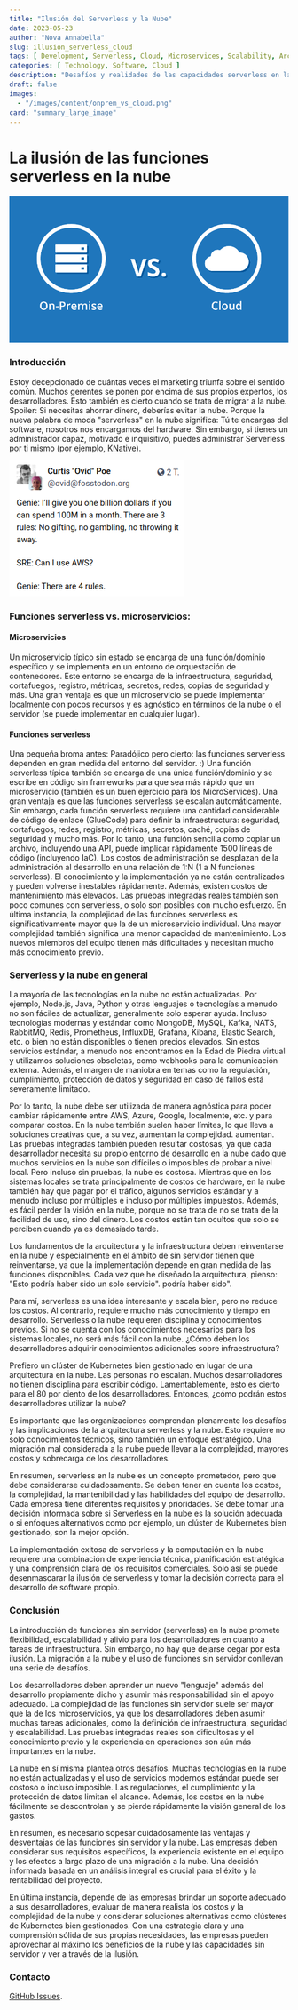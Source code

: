 ```yaml
---
title: "Ilusión del Serverless y la Nube"
date: 2023-05-23
author: "Nova Annabella"
slug: illusion_serverless_cloud
tags: [ Development, Serverless, Cloud, Microservices, Scalability, Architecture, Infrastructure ]
categories: [ Technology, Software, Cloud ]
description: "Desafíos y realidades de las capacidades serverless en la nube. Ideas valiosas para las empresas que consideran migrar a la nube."
draft: false
images:
  - "/images/content/onprem_vs_cloud.png"
card: "summary_large_image"
---
```


# La ilusión de las funciones serverless en la nube

![aws_costs_twitter_1](/images/content/onprem_vs_cloud.png)

### Introducción

Estoy decepcionado de cuántas veces el marketing triunfa sobre el sentido común. Muchos gerentes se ponen por encima de
sus propios expertos, los desarrolladores. Esto también es cierto cuando se trata de migrar a la nube. Spoiler: Si
necesitas ahorrar dinero, deberías evitar la nube. Porque la nueva palabra de moda "serverless" en la nube significa: Tú
te encargas del software, nosotros nos encargamos del hardware. Sin embargo, si tienes un administrador capaz, motivado
e inquisitivo, puedes administrar Serverless por ti mismo (por ejemplo, [KNative](https://knative.dev)).

![aws_costs_twitter_1](/images/content/aws_costs_twitter_1.png)

### Funciones serverless vs. microservicios:

#### Microservicios

Un microservicio típico sin estado se encarga de una función/dominio específico y se implementa en un entorno de
orquestación de contenedores. Este entorno se encarga de la infraestructura, seguridad, cortafuegos, registro, métricas,
secretos, redes, copias de seguridad y más. Una gran ventaja es que un microservicio se puede implementar localmente con
pocos recursos y es agnóstico en términos de la nube o el servidor (se puede implementar en cualquier lugar).

#### Funciones serverless

Una pequeña broma antes: Paradójico pero cierto: las funciones serverless dependen en gran medida del entorno del
servidor. :)
Una función serverless típica también se encarga de una única función/dominio y se escribe en código sin frameworks para
que sea más rápido que un microservicio (también es un buen ejercicio para los MicroServices). Una gran ventaja es que
las funciones serverless se escalan automáticamente. Sin embargo, cada función serverless requiere una cantidad
considerable de código de enlace (GlueCode) para definir la infraestructura: seguridad, cortafuegos, redes, registro,
métricas, secretos, caché, copias de seguridad y mucho más. Por lo tanto, una función sencilla como copiar un archivo,
incluyendo una API, puede implicar rápidamente 1500 líneas de código (incluyendo IaC).
Los costos de administración se desplazan de la administración al desarrollo en una relación de 1:N (1 a N funciones
serverless). El conocimiento y la implementación ya no están
centralizados y pueden volverse inestables rápidamente. Además, existen costos de mantenimiento más elevados. Las
pruebas integradas reales también son poco comunes con serverless, o solo son posibles con mucho esfuerzo. En última
instancia, la complejidad de las funciones serverless es significativamente mayor que la de un microservicio individual.
Una mayor complejidad también significa una menor capacidad de mantenimiento. Los nuevos miembros del equipo tienen más
dificultades y necesitan mucho más conocimiento previo.

### Serverless y la nube en general

La mayoría de las tecnologías en la nube no están actualizadas. Por ejemplo, Node.js, Java, Python y otras
lenguajes o tecnologías a menudo no son fáciles de actualizar, generalmente solo esperar ayuda.
Incluso tecnologías modernas y estándar como MongoDB, MySQL, Kafka, NATS, RabbitMQ, Redis, Prometheus, InfluxDB,
Grafana,
Kibana, Elastic Search, etc. o bien no están disponibles o tienen precios elevados.
Sin estos servicios estándar, a menudo nos encontramos en la Edad de Piedra virtual y utilizamos soluciones obsoletas,
como
webhooks para la comunicación externa. Además, el margen de maniobra en temas como la regulación,
cumplimiento, protección de datos y seguridad en caso de fallos está severamente limitado.

Por lo tanto, la nube debe ser utilizada de manera agnóstica para poder cambiar rápidamente entre AWS, Azure, Google,
localmente, etc. y para
comparar costos.
En la nube también suelen haber límites, lo que lleva a soluciones creativas que, a su vez, aumentan la complejidad.
aumentan. Las pruebas integradas también pueden resultar costosas, ya que cada desarrollador necesita su propio entorno
de desarrollo en
la nube
dado que muchos servicios en la nube son difíciles o imposibles de probar a nivel local.
Pero incluso sin pruebas, la nube es costosa. Mientras que en los sistemas locales se trata principalmente de
costos de hardware, en la nube también hay que pagar por el tráfico, algunos servicios estándar y a menudo incluso por
múltiples
e incluso por múltiples impuestos. Además, es fácil perder la visión en la nube, porque no se trata de
no se trata de la facilidad de uso, sino del dinero. Los costos están tan ocultos que solo se perciben cuando ya es
demasiado
tarde.

Los fundamentos de la arquitectura y la infraestructura deben reinventarse en la nube y especialmente en el ámbito de
sin servidor
tienen que reinventarse, ya que la implementación depende en gran medida de las funciones disponibles.
Cada vez que he diseñado la arquitectura, pienso: "Esto podría haber sido un solo servicio".
podría haber sido".

Para mí, serverless es una idea interesante y escala bien, pero no reduce los costos. Al contrario,
requiere mucho más conocimiento y tiempo en desarrollo. Serverless o la nube requieren disciplina y conocimientos
previos.
Si no se cuenta con los conocimientos necesarios para los sistemas locales, no será más fácil con la nube.
¿Cómo deben los desarrolladores adquirir conocimientos adicionales sobre infraestructura?

Prefiero un clúster de Kubernetes bien gestionado en lugar de una arquitectura en la nube.
Las personas no escalan. Muchos desarrolladores no tienen disciplina para escribir código.
Lamentablemente, esto es cierto para el 80 por ciento de los desarrolladores. Entonces, ¿cómo podrán estos
desarrolladores
utilizar la nube?

Es importante que las organizaciones comprendan plenamente los desafíos y las implicaciones de la arquitectura
serverless y
la nube. Esto requiere no solo conocimientos técnicos, sino también un enfoque estratégico.
Una migración mal considerada a la nube puede llevar a la complejidad, mayores costos y sobrecarga de los
desarrolladores.

En resumen, serverless en la nube es un concepto prometedor, pero que debe considerarse cuidadosamente. Se deben tener
en cuenta
los costos, la complejidad, la mantenibilidad y las habilidades del equipo de desarrollo.
Cada empresa tiene diferentes requisitos y prioridades. Se debe tomar una decisión informada sobre si
Serverless en la nube es la solución adecuada o si enfoques alternativos como
por ejemplo, un clúster de Kubernetes bien gestionado, son la mejor opción.

La implementación exitosa de serverless y la computación en la nube requiere una combinación de experiencia técnica,
planificación estratégica y una comprensión clara de los requisitos comerciales. Solo así se puede desenmascarar la
ilusión de
serverless y tomar la decisión correcta para el desarrollo de software propio.

### Conclusión

La introducción de funciones sin servidor (serverless) en la nube promete flexibilidad, escalabilidad y alivio para
los desarrolladores en cuanto a tareas de infraestructura. Sin embargo, no hay que dejarse cegar por esta ilusión.
La migración a la nube y el uso de funciones sin servidor conllevan una serie de desafíos.

Los desarrolladores deben aprender un nuevo "lenguaje" además del desarrollo propiamente dicho y asumir más
responsabilidad sin el apoyo adecuado.
La complejidad de las funciones sin servidor suele ser mayor que la de los microservicios, ya que los desarrolladores
deben
asumir muchas tareas adicionales, como la definición de infraestructura, seguridad y escalabilidad. Las pruebas
integradas reales son
dificultosas y el conocimiento previo y la experiencia en operaciones son aún más importantes en la nube.

La nube en sí misma plantea otros desafíos. Muchas tecnologías en la nube no están actualizadas
y el uso de servicios modernos estándar puede ser costoso o incluso imposible. Las regulaciones, el cumplimiento
y
la protección de datos limitan el alcance. Además, los costos en la nube fácilmente se descontrolan
y se pierde rápidamente la visión general de los gastos.

En resumen, es necesario sopesar cuidadosamente las ventajas y desventajas de las funciones sin servidor y la nube.
Las empresas deben considerar sus requisitos específicos, la experiencia existente en el equipo y los efectos a largo
plazo de una
migración a la nube.
Una decisión informada basada en un análisis integral es crucial para el éxito y la rentabilidad del proyecto.

En última instancia, depende de las empresas brindar un soporte adecuado a sus desarrolladores, evaluar de manera
realista los costos y la complejidad
de la nube y considerar soluciones alternativas como clústeres de Kubernetes bien gestionados.
Con una estrategia clara y una comprensión sólida de sus propias necesidades, las empresas pueden aprovechar al máximo
los beneficios de la
nube y las capacidades sin servidor y ver a través de la ilusión.

### Contacto

[GitHub Issues](https://github.com/NovaAnnabella/the_unspoken/issues/new/choose).

